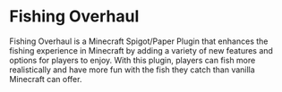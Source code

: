 # Fishing Overhaul
Fishing Overhaul is a Minecraft Spigot/Paper Plugin that enhances the fishing experience in Minecraft by adding a variety of new features and options for players to enjoy. With this plugin, players can fish more realistically and have more fun with the fish they catch than vanilla Minecraft can offer.
